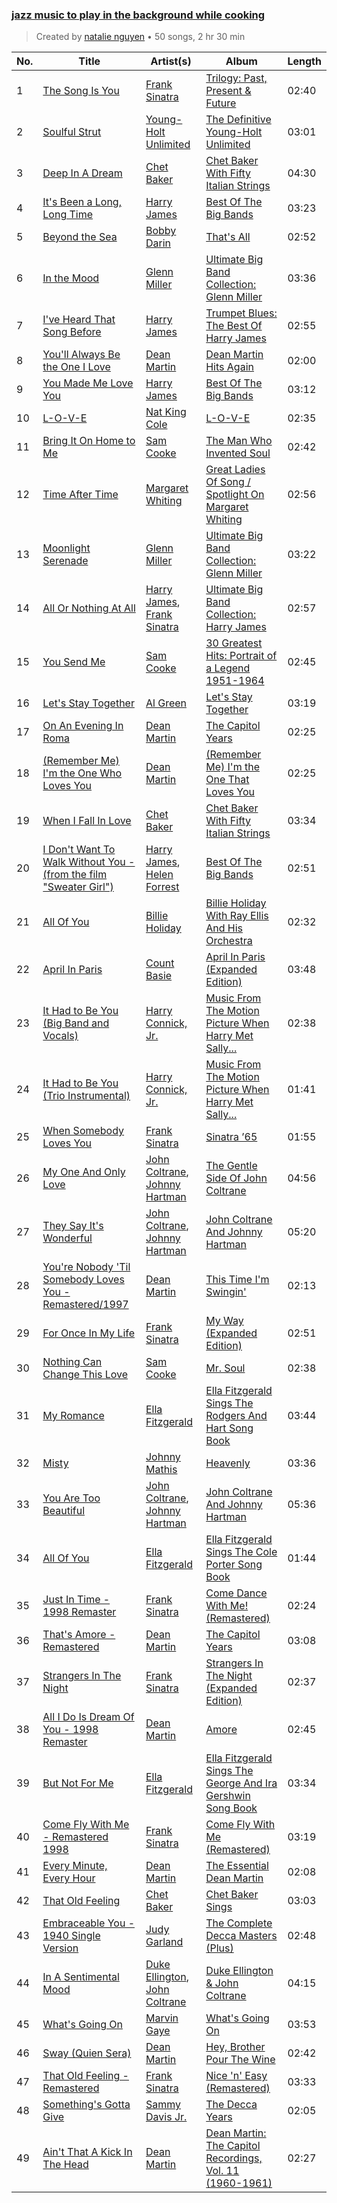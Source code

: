 ### [jazz music to play in the background while cooking](https://open.spotify.com/playlist/5TrM2C1a4McxIlFMgxgEHi)

> 
> Created by [natalie nguyen](https://open.spotify.com/user/i02rs12f929cctl9hx84cseag) • 50 songs, 2 hr 30 min

| No. | Title | Artist(s) | Album | Length |
|---|---|---|---|---|
| 1 | [The Song Is You](https://open.spotify.com/track/2sM85PbkrmtqT26sDwbpK5) | [Frank Sinatra](https://open.spotify.com/artist/1Mxqyy3pSjf8kZZL4QVxS0) | [Trilogy: Past, Present & Future](https://open.spotify.com/album/4Cv61B08yHx3fwkylkhCxe) | 02:40 |
| 2 | [Soulful Strut](https://open.spotify.com/track/6v8mOtpRlXbG3BOauqPRHC) | [Young-Holt Unlimited](https://open.spotify.com/artist/5r2DrmyTTiDTQaFz3tyX8W) | [The Definitive Young-Holt Unlimited](https://open.spotify.com/album/6Piq6lFLq7hwbDgyS3pOgJ) | 03:01 |
| 3 | [Deep In A Dream](https://open.spotify.com/track/52T0AOiuNkR0m9akyEqCPb) | [Chet Baker](https://open.spotify.com/artist/3rxeQlsv0Sc2nyYaZ5W71T) | [Chet Baker With Fifty Italian Strings](https://open.spotify.com/album/0tHdQOsn3a95ALBXltvNWX) | 04:30 |
| 4 | [It's Been a Long, Long Time](https://open.spotify.com/track/52XDumqYDUXX16R7FM5fpV) | [Harry James](https://open.spotify.com/artist/5MpELOfAiq7aIBTij30phD) | [Best Of The Big Bands](https://open.spotify.com/album/3XY108i3c6uQg4b9GABoyi) | 03:23 |
| 5 | [Beyond the Sea](https://open.spotify.com/track/3KzgdYUlqV6TOG7JCmx2Wg) | [Bobby Darin](https://open.spotify.com/artist/0EodhzA6yW1bIdD5B4tcmJ) | [That's All](https://open.spotify.com/album/5MsJK0kqiYIJDmd3cjkGMn) | 02:52 |
| 6 | [In the Mood](https://open.spotify.com/track/1xsY8IFXUrxeet1Fcmk4oC) | [Glenn Miller](https://open.spotify.com/artist/2aAHdB5HweT3mFcRzm0swc) | [Ultimate Big Band Collection: Glenn Miller](https://open.spotify.com/album/4dkdsQFiMF2Ok0AczTiVBR) | 03:36 |
| 7 | [I've Heard That Song Before](https://open.spotify.com/track/4LQRgExNuf7RYGs4sPELbP) | [Harry James](https://open.spotify.com/artist/5MpELOfAiq7aIBTij30phD) | [Trumpet Blues: The Best Of Harry James](https://open.spotify.com/album/0cxh4uzJZzTYtcNjmqnSvE) | 02:55 |
| 8 | [You'll Always Be the One I Love](https://open.spotify.com/track/42lA9iaBSjXJ0vlDyHfjs1) | [Dean Martin](https://open.spotify.com/artist/49e4v89VmlDcFCMyDv9wQ9) | [Dean Martin Hits Again](https://open.spotify.com/album/1vOdQThTsIh1sGRGcODki5) | 02:00 |
| 9 | [You Made Me Love You](https://open.spotify.com/track/00tKAMEpapyBcrVuSXIYbM) | [Harry James](https://open.spotify.com/artist/5MpELOfAiq7aIBTij30phD) | [Best Of The Big Bands](https://open.spotify.com/album/3XY108i3c6uQg4b9GABoyi) | 03:12 |
| 10 | [L-O-V-E](https://open.spotify.com/track/4QxDOjgpYtQDxxbWPuEJOy) | [Nat King Cole](https://open.spotify.com/artist/7v4imS0moSyGdXyLgVTIV7) | [L-O-V-E](https://open.spotify.com/album/3mGmn1JDde3XyKQqZTJUAL) | 02:35 |
| 11 | [Bring It On Home to Me](https://open.spotify.com/track/0WVTQp3SOCuMr08jh1jweV) | [Sam Cooke](https://open.spotify.com/artist/6hnWRPzGGKiapVX1UCdEAC) | [The Man Who Invented Soul](https://open.spotify.com/album/3Seie4YIVLWtPw2hQrouNY) | 02:42 |
| 12 | [Time After Time](https://open.spotify.com/track/5j9HUr2izjXctYvgKF4GoW) | [Margaret Whiting](https://open.spotify.com/artist/5ZGDxHhju6eE8ja4IyGe87) | [Great Ladies Of Song / Spotlight On Margaret Whiting](https://open.spotify.com/album/1f7ZtwN1b8y3MjgDVMUExO) | 02:56 |
| 13 | [Moonlight Serenade](https://open.spotify.com/track/3ziJFd6JeioC8Xfct0UXpJ) | [Glenn Miller](https://open.spotify.com/artist/2aAHdB5HweT3mFcRzm0swc) | [Ultimate Big Band Collection: Glenn Miller](https://open.spotify.com/album/4dkdsQFiMF2Ok0AczTiVBR) | 03:22 |
| 14 | [All Or Nothing At All](https://open.spotify.com/track/0m7jSL1UmvJR3So3gtqgZr) | [Harry James](https://open.spotify.com/artist/5MpELOfAiq7aIBTij30phD), [Frank Sinatra](https://open.spotify.com/artist/1Mxqyy3pSjf8kZZL4QVxS0) | [Ultimate Big Band Collection: Harry James](https://open.spotify.com/album/0OcrPKQu5tQ5oS194nGuSP) | 02:57 |
| 15 | [You Send Me](https://open.spotify.com/track/0BFEyqJ9DJXS7gKg0Kj46R) | [Sam Cooke](https://open.spotify.com/artist/6hnWRPzGGKiapVX1UCdEAC) | [30 Greatest Hits: Portrait of a Legend 1951-1964](https://open.spotify.com/album/4jiO2jRz7g50ESvYYKsKwZ) | 02:45 |
| 16 | [Let's Stay Together](https://open.spotify.com/track/63xdwScd1Ai1GigAwQxE8y) | [Al Green](https://open.spotify.com/artist/3dkbV4qihUeMsqN4vBGg93) | [Let's Stay Together](https://open.spotify.com/album/58eMx3QrTkiRmGGbSz2XL0) | 03:19 |
| 17 | [On An Evening In Roma](https://open.spotify.com/track/6ROVCVeTh27M57FDyBesxS) | [Dean Martin](https://open.spotify.com/artist/49e4v89VmlDcFCMyDv9wQ9) | [The Capitol Years](https://open.spotify.com/album/6bpCpvLc2xHLN1Qnx6rzaI) | 02:25 |
| 18 | [(Remember Me) I'm the One Who Loves You](https://open.spotify.com/track/1q2RbUwPCCvO97Mx0VygiX) | [Dean Martin](https://open.spotify.com/artist/49e4v89VmlDcFCMyDv9wQ9) | [(Remember Me) I'm the One That Loves You](https://open.spotify.com/album/5tG8Yo4TbHyzirUGDq02xK) | 02:25 |
| 19 | [When I Fall In Love](https://open.spotify.com/track/7ivvnUMRMSD4oV5XkoY8rW) | [Chet Baker](https://open.spotify.com/artist/3rxeQlsv0Sc2nyYaZ5W71T) | [Chet Baker With Fifty Italian Strings](https://open.spotify.com/album/0tHdQOsn3a95ALBXltvNWX) | 03:34 |
| 20 | [I Don't Want To Walk Without You - (from the film "Sweater Girl")](https://open.spotify.com/track/5vxWwZw74Img3ywxQfH2CD) | [Harry James](https://open.spotify.com/artist/5MpELOfAiq7aIBTij30phD), [Helen Forrest](https://open.spotify.com/artist/5SguMzNsojVk03s64Ggzad) | [Best Of The Big Bands](https://open.spotify.com/album/3XY108i3c6uQg4b9GABoyi) | 02:51 |
| 21 | [All Of You](https://open.spotify.com/track/3XOJhbofb4qTZdt0RLLrUq) | [Billie Holiday](https://open.spotify.com/artist/1YzCsTRb22dQkh9lghPIrp) | [Billie Holiday With Ray Ellis And His Orchestra](https://open.spotify.com/album/780YbUDX22mHli9KRZZwKu) | 02:32 |
| 22 | [April In Paris](https://open.spotify.com/track/5rdjEoAiqqsjZdQaYSaDta) | [Count Basie](https://open.spotify.com/artist/2jFZlvIea42ZvcCw4OeEdA) | [April In Paris (Expanded Edition)](https://open.spotify.com/album/1gDs61sxoI4By9TKxe8Y0k) | 03:48 |
| 23 | [It Had to Be You (Big Band and Vocals)](https://open.spotify.com/track/6RQyR8w79twqungkICXxoU) | [Harry Connick, Jr.](https://open.spotify.com/artist/6u17YlWtW4oqFF5Hn9UU79) | [Music From The Motion Picture When Harry Met Sally...](https://open.spotify.com/album/7CJpztvC4VeiklEHgoFvQ7) | 02:38 |
| 24 | [It Had to Be You (Trio Instrumental)](https://open.spotify.com/track/2u1Wpi11oOpIXS9Mv0y2ea) | [Harry Connick, Jr.](https://open.spotify.com/artist/6u17YlWtW4oqFF5Hn9UU79) | [Music From The Motion Picture When Harry Met Sally...](https://open.spotify.com/album/7CJpztvC4VeiklEHgoFvQ7) | 01:41 |
| 25 | [When Somebody Loves You](https://open.spotify.com/track/11dg7QrzxPfmcNg5ARR6yD) | [Frank Sinatra](https://open.spotify.com/artist/1Mxqyy3pSjf8kZZL4QVxS0) | [Sinatra ’65](https://open.spotify.com/album/22dAgxWXl4mZ8L3O0YPMkA) | 01:55 |
| 26 | [My One And Only Love](https://open.spotify.com/track/1BPmVDqR4cX9aFC0Qx0eWn) | [John Coltrane](https://open.spotify.com/artist/2hGh5VOeeqimQFxqXvfCUf), [Johnny Hartman](https://open.spotify.com/artist/7qVvIFc9DktkAc0HKzRhNo) | [The Gentle Side Of John Coltrane](https://open.spotify.com/album/0hc0DLxQyod6p5UdCjNOJS) | 04:56 |
| 27 | [They Say It's Wonderful](https://open.spotify.com/track/6x8XKDM8Rnid4TyOUg9kj3) | [John Coltrane](https://open.spotify.com/artist/2hGh5VOeeqimQFxqXvfCUf), [Johnny Hartman](https://open.spotify.com/artist/7qVvIFc9DktkAc0HKzRhNo) | [John Coltrane And Johnny Hartman](https://open.spotify.com/album/5e3mq4TT4RLn4VXfgKV6MU) | 05:20 |
| 28 | [You're Nobody 'Til Somebody Loves You - Remastered/1997](https://open.spotify.com/track/4WUcNkpoNSKoe5MUuyzrfC) | [Dean Martin](https://open.spotify.com/artist/49e4v89VmlDcFCMyDv9wQ9) | [This Time I'm Swingin'](https://open.spotify.com/album/6BzWacVGd1soCBPYzGRm2Y) | 02:13 |
| 29 | [For Once In My Life](https://open.spotify.com/track/3FsrG1TIB79ONER5Fr1cCt) | [Frank Sinatra](https://open.spotify.com/artist/1Mxqyy3pSjf8kZZL4QVxS0) | [My Way (Expanded Edition)](https://open.spotify.com/album/3IdNQBn7De23AVyv2V67wn) | 02:51 |
| 30 | [Nothing Can Change This Love](https://open.spotify.com/track/6e6Kxot9nHyZ4I8GgmGKII) | [Sam Cooke](https://open.spotify.com/artist/6hnWRPzGGKiapVX1UCdEAC) | [Mr. Soul](https://open.spotify.com/album/1rEYwOdpVc2W39d0uxf0va) | 02:38 |
| 31 | [My Romance](https://open.spotify.com/track/4y8icjzu6fZP503Mg31Tpn) | [Ella Fitzgerald](https://open.spotify.com/artist/5V0MlUE1Bft0mbLlND7FJz) | [Ella Fitzgerald Sings The Rodgers And Hart Song Book](https://open.spotify.com/album/3DXgUbJhOxidQC3l0tegY9) | 03:44 |
| 32 | [Misty](https://open.spotify.com/track/4uxsv9PjV3Yeyn51RdWvGJ) | [Johnny Mathis](https://open.spotify.com/artist/21LGsW7bziR4Ledx7WZ1Wf) | [Heavenly](https://open.spotify.com/album/3Yx5An0VumBISWmrOtNyB9) | 03:36 |
| 33 | [You Are Too Beautiful](https://open.spotify.com/track/4bA0Y5vHsRx2RH59lGkryb) | [John Coltrane](https://open.spotify.com/artist/2hGh5VOeeqimQFxqXvfCUf), [Johnny Hartman](https://open.spotify.com/artist/7qVvIFc9DktkAc0HKzRhNo) | [John Coltrane And Johnny Hartman](https://open.spotify.com/album/5e3mq4TT4RLn4VXfgKV6MU) | 05:36 |
| 34 | [All Of You](https://open.spotify.com/track/65O89M7GMB8pA88VyxxJm7) | [Ella Fitzgerald](https://open.spotify.com/artist/5V0MlUE1Bft0mbLlND7FJz) | [Ella Fitzgerald Sings The Cole Porter Song Book](https://open.spotify.com/album/6nOxyYuddsKmHYRQccKSjM) | 01:44 |
| 35 | [Just In Time - 1998 Remaster](https://open.spotify.com/track/4atI4s4twgaBjdjfupti2e) | [Frank Sinatra](https://open.spotify.com/artist/1Mxqyy3pSjf8kZZL4QVxS0) | [Come Dance With Me! (Remastered)](https://open.spotify.com/album/2XgFfM6SNKtNLGcN3joZro) | 02:24 |
| 36 | [That's Amore - Remastered](https://open.spotify.com/track/5vtJAOVULbRPP0Ux6PPmpP) | [Dean Martin](https://open.spotify.com/artist/49e4v89VmlDcFCMyDv9wQ9) | [The Capitol Years](https://open.spotify.com/album/6bpCpvLc2xHLN1Qnx6rzaI) | 03:08 |
| 37 | [Strangers In The Night](https://open.spotify.com/track/74VR3AkGPhbYXnxcOYa16x) | [Frank Sinatra](https://open.spotify.com/artist/1Mxqyy3pSjf8kZZL4QVxS0) | [Strangers In The Night (Expanded Edition)](https://open.spotify.com/album/1kyb5tomEXcA106V57puFW) | 02:37 |
| 38 | [All I Do Is Dream Of You - 1998 Remaster](https://open.spotify.com/track/3v5mQZ0HKH58hpkJmc7W3v) | [Dean Martin](https://open.spotify.com/artist/49e4v89VmlDcFCMyDv9wQ9) | [Amore](https://open.spotify.com/album/4u2mdmf6P2cTE5M2rhbovR) | 02:45 |
| 39 | [But Not For Me](https://open.spotify.com/track/64QtLJjrbxGfO8xQeypj7b) | [Ella Fitzgerald](https://open.spotify.com/artist/5V0MlUE1Bft0mbLlND7FJz) | [Ella Fitzgerald Sings The George And Ira Gershwin Song Book](https://open.spotify.com/album/2vz9bOelnO5EoDBPkzEJjt) | 03:34 |
| 40 | [Come Fly With Me - Remastered 1998](https://open.spotify.com/track/4hHbeIIKO5Y5uLyIEbY9Gn) | [Frank Sinatra](https://open.spotify.com/artist/1Mxqyy3pSjf8kZZL4QVxS0) | [Come Fly With Me (Remastered)](https://open.spotify.com/album/66v9QmjAj0Wwhh2OpbU4BE) | 03:19 |
| 41 | [Every Minute, Every Hour](https://open.spotify.com/track/5nttFRNwLmf3Rkj1B3W8Vk) | [Dean Martin](https://open.spotify.com/artist/49e4v89VmlDcFCMyDv9wQ9) | [The Essential Dean Martin](https://open.spotify.com/album/3bCD76GPTntFdGOT6KXgO3) | 02:08 |
| 42 | [That Old Feeling](https://open.spotify.com/track/2d64G7VaZdHQuAquz5HQNu) | [Chet Baker](https://open.spotify.com/artist/3rxeQlsv0Sc2nyYaZ5W71T) | [Chet Baker Sings](https://open.spotify.com/album/5JJ779nrbHx0KB2lBrMMa4) | 03:03 |
| 43 | [Embraceable You - 1940 Single Version](https://open.spotify.com/track/1dy9EATwArE9ALpeGW8VQC) | [Judy Garland](https://open.spotify.com/artist/0hItVPjwJLVZrFqOyIsxPf) | [The Complete Decca Masters (Plus)](https://open.spotify.com/album/1FB5UJKvWTEVyFBAbHwIP0) | 02:48 |
| 44 | [In A Sentimental Mood](https://open.spotify.com/track/0E8q2Fx2XuzXCO2NSAppkR) | [Duke Ellington](https://open.spotify.com/artist/4F7Q5NV6h5TSwCainz8S5A), [John Coltrane](https://open.spotify.com/artist/2hGh5VOeeqimQFxqXvfCUf) | [Duke Ellington & John Coltrane](https://open.spotify.com/album/1OvmilWKtrabJGEpPRlgK5) | 04:15 |
| 45 | [What's Going On](https://open.spotify.com/track/3Um9toULmYFGCpvaIPFw7l) | [Marvin Gaye](https://open.spotify.com/artist/3koiLjNrgRTNbOwViDipeA) | [What's Going On](https://open.spotify.com/album/2v6ANhWhZBUKkg6pJJBs3B) | 03:53 |
| 46 | [Sway (Quien Sera)](https://open.spotify.com/track/4nbILrYODP667b3d66ZMzI) | [Dean Martin](https://open.spotify.com/artist/49e4v89VmlDcFCMyDv9wQ9) | [Hey, Brother Pour The Wine](https://open.spotify.com/album/4FGYCziMpKskiKoujCTMj8) | 02:42 |
| 47 | [That Old Feeling - Remastered](https://open.spotify.com/track/3xBEKbuWpygxpg58HFTEna) | [Frank Sinatra](https://open.spotify.com/artist/1Mxqyy3pSjf8kZZL4QVxS0) | [Nice 'n' Easy (Remastered)](https://open.spotify.com/album/2Xp6c8OMMolIoix6KLyun2) | 03:33 |
| 48 | [Something's Gotta Give](https://open.spotify.com/track/3krgfOQI9Szq8cF0Umm1O1) | [Sammy Davis Jr.](https://open.spotify.com/artist/1NAWG3AngjBXyKbmPaz92D) | [The Decca Years](https://open.spotify.com/album/653NffdK42IKzsD3goAEHg) | 02:05 |
| 49 | [Ain't That A Kick In The Head](https://open.spotify.com/track/7fQ3PYTYdu208fQ3JEm2U7) | [Dean Martin](https://open.spotify.com/artist/49e4v89VmlDcFCMyDv9wQ9) | [Dean Martin: The Capitol Recordings, Vol. 11 (1960-1961)](https://open.spotify.com/album/3LGVxGRKwi4WfDnhMaBygF) | 02:27 |
